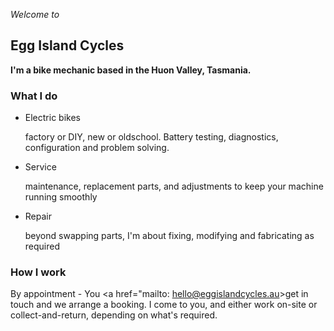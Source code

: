 _Welcome to_

## Egg Island Cycles

**I'm a bike mechanic based in the Huon Valley, Tasmania.**

### What I do


- Electric bikes

  factory or DIY, new or oldschool. Battery testing, diagnostics, configuration and problem solving.
      
- Service

  maintenance, replacement parts, and adjustments to keep your machine running smoothly

- Repair

  beyond swapping parts, I'm about fixing, modifying and fabricating as required


### How I work

By appointment - You <a href="mailto: hello@eggislandcycles.au>get in touch</a> and we arrange a booking. 
I come to you, and either work on-site or collect-and-return, depending on what's required.

<!--### Instagram

------------
<embed-instagram-feed url="Your Instagram API from NoCodeAPI"></embed-instagram-feed>
-->
